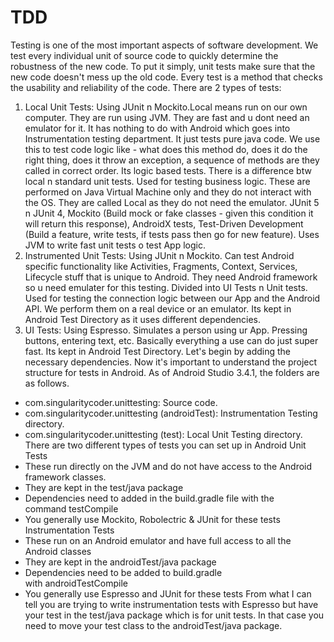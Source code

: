 # TDD


Testing is one of the most important aspects of software development. We test every individual unit of source code to quickly determine the robustness of the new code. To put it simply, unit tests make sure that the new code doesn't mess up the old code. 
Every test is a method that checks the usability and reliability of the code. There are 2 types of tests: 
1. Local Unit Tests: Using JUnit n Mockito.Local means run on our own computer. They are run using JVM. They are fast and u dont need an emulator for it. It has nothing to do with Android which goes into Instrumentation testing department. It just tests pure java code. We use this to test code logic like - what does this method do, does it do the right thing, does it throw an exception, a sequence of methods are they called in correct order. Its logic based tests. There is a difference btw local n standard unit tests. Used for testing business logic. These are performed on Java Virtual Machine only and they do not interact with the OS. They are called Local as they do not need the emulator. JUnit 5 n JUnit 4, Mockito (Build mock or fake classes - given this condition it will return this response), AndroidX tests, Test-Driven Development (Build a feature, write tests, if tests pass then go for new feature). Uses JVM to write fast unit tests o test App logic. 
2. Instrumented Unit Tests: Using JUnit n Mockito. Can test Android specific functionality like Activities, Fragments, Context, Services, Lifecycle stuff that is unique to Android. They need Android framework so u need emulater for this testing. Divided into UI Tests n Unit tests. Used for testing the connection logic between our App and the Android API. We perform them on a real device or an emulator. Its kept in Android Test Directory as it uses different dependencies.
3. UI Tests: Using Espresso. Simulates a person using ur App. Pressing buttons, entering text, etc. Basically everything a use can do just super fast. Its kept in Android Test Directory.
Let's begin by adding the necessary dependencies.
Now it's important to understand the project structure for tests in Android. As of Android Studio 3.4.1, the folders are as follows. 
* com.singularitycoder.unittesting: Source code.
* com.singularitycoder.unittesting (androidTest): Instrumentation Testing directory.
* com.singularitycoder.unittesting (test): Local Unit Testing directory.
There are two different types of tests you can set up in Android
Unit Tests
* These run directly on the JVM and do not have access to the Android framework classes.
* They are kept in the test/java package
* Dependencies need to added in the build.gradle file with the command testCompile
* You generally use Mockito, Robolectric & JUnit for these tests
Instrumentation Tests
* These run on an Android emulator and have full access to all the Android classes
* They are kept in the androidTest/java package
* Dependencies need to be added to build.gradle with androidTestCompile
* You generally use Espresso and JUnit for these tests
From what I can tell you are trying to write instrumentation tests with Espresso but have your test in the test/java package which is for unit tests. In that case you need to move your test class to the androidTest/java package.

